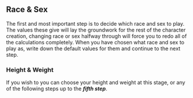 ## Race & Sex
The first and most important step is to decide which race and sex to play. The values these give will lay the groundwork for the rest of the character creation, changing race or sex halfway through will force you to redo all of the calculations completely. When you have chosen what race and sex to play as, write down the default values for them and continue to the next step.

### Height & Weight
If you wish to you can choose your height and weight at this stage, or any of the following steps up to the ***fifth step***. 
